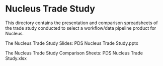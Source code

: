 # Nucleus Trade Study

This directory contains the presentation and comparison spreadsheets of the trade study conducted to select a workflow/data pipeline product for Nucleus.

The Nucleus Trade Study Slides: PDS Nucleus Trade Study.pptx
 
The Nucleus Trade Study Comparison Sheets: PDS Nucleus Trade Study.xlsx
